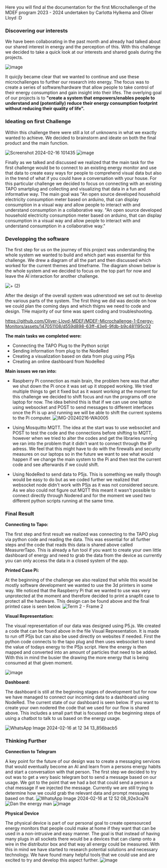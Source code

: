 Here you will find al the documentation for the first Microchallenge of the MDEF program 2023 - 2024 undertaken by Carlotta Hylkema and Oliver Lloyd :D 

### Discovering our interests

We have been collaborating in the past month and already had talked about our shared interest in energy and the perception of this. With this challenge we decided to take a quick look at our interests and shared goals during the projects. 

![image](https://github.com/Oliver-Lloyd-MDEF/MDEF-Microchallenge-1-Energy-Monitors/assets/147051108/7624acf2-746c-4f88-81b0-3a2cfb269d26)

It quicjly became clear that we wanted to continue and use these microchallenges to further our research into energy. The focus was to create a series of software/hardware that allow people to take control of their energy consumption and gain insight into their lifes. The overlying goal of our projects is to **"create a system that empowers/enables people to understand and (potentially) reduce their energy consumption footprint without reducing their quality of life".**

### Ideating on first Challenge

Within this challenge there were still a lot of unknowns in what we exactly wanted to achieve. We decided to brainstorm and ideate on both the final product and the main function.

![Screenshot 2024-02-16 101435](https://github.com/Oliver-Lloyd-MDEF/MDEF-Microchallenge-1-Energy-Monitors/assets/147051108/88e30bc9-9468-4d94-b105-00adb115a045)
![image](https://github.com/Oliver-Lloyd-MDEF/MDEF-Microchallenge-1-Energy-Monitors/assets/147051108/00d039a1-d1fe-46ed-acd0-565735b3877d)

Finally as we talked and discussed we realized that the main task for the first challenge would be to connect to an existing energy monitor and use that data to create easy ways for people to comprehend visual data but also in the trend of what if you could have a conversation with your house. For this particular challenge we decided to focus on connecting with an existing TAPO smartplug and collecting and visualizing that data in a fun and informative way. The main goal was "An open source developed household electricity consumption meter based on arduino, that can display consumption in a visual way and allow people to interact with and understand consumption in a collaborative way. "An open source developed household electricity consumption meter based on arduino, that can display consumption in a visual way and allow people to interact with and understand consumption in a collaborative way."

### Developping the software

The first step for us on the journey of this project was understanding the whole system we wanted to build and which part was essential for this challenge. We drew a diagram of all the part and then discussed which worked for the current themes and timeframe. The diagram shown below is the whole system and we decided to focus on the top part for now and leave the AI interaction for another challenge. 

![+ (2)](https://github.com/Oliver-Lloyd-MDEF/MDEF-Microchallenge-1-Energy-Monitors/assets/147051108/372b4e67-da85-48e5-985e-317f4e65b7a2)

After the design of the overall system was udnerstood we set out to develop the various parts of the system. The first thing we did was decide on how we could plan the coming days and which thigns we need to code and design. THe majority of our time was spent coding and troubleshooting. 

https://github.com/Oliver-Lloyd-MDEF/MDEF-Microchallenge-1-Energy-Monitors/assets/147051108/d559d898-63ff-43e6-9fdb-b9c481195c02

**The main tasks we completed were:**

- Connecting the TAPO Plug to the Python script
- Sending information from plug to the NodeRed
- Creating a visualization based on data from plug using P5js
- Creating an online dashboard from NodeRed

**Main issues we ran into:**

- Raspberry Pi connection as main brain, the problem here was that after we shut down the Pi once it was set up it stopped working. We tried multiple things to get it fixed but as it wasnt working at the moment for this challenge we decided to shift focus and run the programs off one laptop for now. The idea behind this is that if we can use one laptop using websocket and POST to send messages to different interfaces once the Pi is up and running we will be able to shift the current systems to the Pi computer.
  ![IMG-20240216-WA0005](https://github.com/Oliver-Lloyd-MDEF/MDEF-Microchallenge-1-Energy-Monitors/assets/147051108/7173b2a2-cddc-4a8e-b9f8-44c9870418cf)
  
- Using Mosquitto MQTT. The idea at the start was to use websocket and POST to test the code and the connections before shifting to MQTT, however when we tried to alter the codes and get the libraries running we ran into the problem that it didn't want to connect through the IP adress. We feel that this might have to do with the firewalls and security measures on our laptops so in the future we want to see what would happen if we change the main system to the Pi and then test the current code and see afterwards if we could shift.

- Using NodeRed to send data to P5js. This is something we really though would be easy to do but as we coded further we realized that websocket node didn't work with P5js as it was not considered secure. As we also could not figure out MQTT this meant it wasn't possible to connect directly through Nodered and for the moment we used two different python scripts running at the same time.

### Final Result
**Connecting to Tapo:**

The first step and first result we realized was connecting to the TAPO plug via python code and reading the data. This was essential for all further steps and the code that reads this data is shared above called MeasurerTapo. This is already a fun tool if you want to create your own little dashboard of energy and need to grab the data from the device as currently you can only access the data in a closed system of the app.

**Printed Case Pi:**

At the beginning of the challenge we also realized that while this would be mostly software development we wanted to use the 3d printers in some way. We noticed that the Raspberry Pi that we wanted to use was very unprotected at the moment and therefore decided to print a snapfit case to protect all the hardware. This design can be found above and the final printed case is seen below. 
![Term 2 - Frame 2](https://github.com/Oliver-Lloyd-MDEF/MDEF-Microchallenge-1-Energy-Monitors/assets/147051108/6c1f384e-97b7-43f9-b3f5-40dccf836d9c)

**Visual Representation:**

The visual representation of our data was designed using P5.js. We created a code that can be found above in the file Visual Representation. It is made to run off P5js but can also be used directly on websites if needed. First the python code connects to the tapo plug and then uses websocket to send the value of todays energy to the P5js script. Here the energy is then mapped and converted into an amount of particles that need to be added. With this in mind the busier the drawing the more energy that is being consumed at that given moment. 

![image](https://github.com/Oliver-Lloyd-MDEF/MDEF-Microchallenge-1-Energy-Monitors/assets/147051108/140c7e0e-f6f4-43a9-af5e-58078e831214)

**Dashboard:**

The dashboard is still at the beginning stages of development but for now we have managed to connect our incoming data to a dashboard using NodeRed. The current state of our dashboard is seen below. If you want to create your own nodered the code that we used for our flow is shared above. This includes a small part that is focussed on the beginning steps of using a chatbot to talk to us based on the energy usage.

![WhatsApp Image 2024-02-16 at 12 34 13_856bacb5](https://github.com/Oliver-Lloyd-MDEF/MDEF-Microchallenge-1-Energy-Monitors/assets/147051108/6f2cbd90-a71b-411f-9870-66dae587cc19)

### Thinking Further

**Connection to Telegram**

A key point for the future of our design was to create a messaging services that would eventually become an AI and learn from a persons energy habits and start a conversation with that person. The first step we decided to try out was to get a very basic telegram bot to send a message based on our usage. We got to the point that we had a bot that could send a person a chat message if we injected the message. Currently we are still trying to determine how we could grab the relevant data and prompt messages based on that. 
![WhatsApp Image 2024-02-16 at 12 52 08_92e3ca76](https://github.com/Oliver-Lloyd-MDEF/MDEF-Microchallenge-1-Energy-Monitors/assets/147051108/a73ca4f1-297a-446c-88c8-86aecf50127e)
![Dan the energy man](https://github.com/Oliver-Lloyd-MDEF/MDEF-Microchallenge-1-Energy-Monitors/assets/147057296/0b78bf99-f094-4c97-ab83-7db4e9d5a7a3)
![image](https://github.com/Oliver-Lloyd-MDEF/MDEF-Microchallenge-1-Energy-Monitors/assets/147051108/00cf271e-55ce-49c4-b0b1-acdcb7c74ee9)


**Physical Device**

The physical device is part of our personal goal to create opensourced energy monitors that people could make at home if they want that can be used in a non-intrusive and easy manner. The goal is that instead of having many plugs in all sockets there would be a devices that can clamp onto a wire in the distributor box and that way all energy could be measured. With this in mind we have started to research potential solutions and necessary technology. We have found many helpful tools that we could use and are excited to try and develop this aspect further. 
![image](https://github.com/Oliver-Lloyd-MDEF/MDEF-Microchallenge-1-Energy-Monitors/assets/147051108/642fa561-3b67-4de4-821c-6ec5d592ec33)
